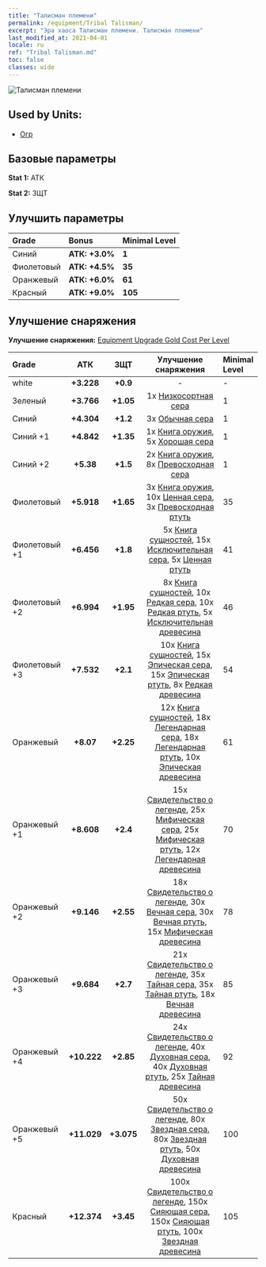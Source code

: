 ```yaml
---
title: "Талисман племени"
permalink: /equipment/Tribal Talisman/
excerpt: "Эра хаоса Талисман племени. Талисман племени"
last_modified_at: 2021-04-01
locale: ru
ref: "Tribal Talisman.md"
toc: false
classes: wide
---
```


  ![Талисман племени](/images/e/e_4043.png)

## Used by Units:

* [Огр](/ru/units/Ogre/) 


## Базовые параметры
 **Stat 1:** АТК

 **Stat 2:** ЗЩТ

## Улучшить параметры

  |     Grade    |   Bonus | Minimal Level | 
  |:-------------|:--------|:--------------| 
  | Синий | **АТК: +3.0%** | **1** | 
  | Фиолетовый | **АТК: +4.5%** | **35** | 
  | Оранжевый | **АТК: +6.0%** | **61** | 
  | Красный | **АТК: +9.0%** | **105** | 


## Улучшение снаряжения
 **Улучшение снаряжения:** [Equipment Upgrade Gold Cost Per Level](/equipment/EquipmentUpgradeCostPerLevel/) 

  |          Grade      | АТК | ЗЩТ | Улучшение снаряжения | Minimal Level |
  |:--------------------|:---------:|:---------:|:----------------:|:--------------|
  | white | **+3.228** | **+0.9** | - | - |
  | Зеленый | **+3.766** | **+1.05** | 1x [Низкосортная сера](/ru/Items/mat_3/) | 1 |
  | Синий | **+4.304** | **+1.2** | 3x [Обычная сера](/ru/Items/mat_9/) | 1 |
  | Синий +1 | **+4.842** | **+1.35** | 1x [Книга оружия](/ru/Items/mat_18/), 5x [Хорошая сера](/ru/Items/mat_15/) | 1 |
  | Синий +2 | **+5.38** | **+1.5** | 2x [Книга оружия](/ru/Items/mat_25/), 8x [Превосходная сера](/ru/Items/mat_22/) | 1 |
  | Фиолетовый | **+5.918** | **+1.65** | 3x [Книга оружия](/ru/Items/mat_32/), 10x [Ценная сера](/ru/Items/mat_29/), 3x [Превосходная ртуть](/ru/Items/mat_21/) | 35 |
  | Фиолетовый +1 | **+6.456** | **+1.8** | 5x [Книга сущностей](/ru/Items/mat_39/), 15x [Исключительная сера](/ru/Items/mat_36/), 5x [Ценная ртуть](/ru/Items/mat_28/) | 41 |
  | Фиолетовый +2 | **+6.994** | **+1.95** | 8x [Книга сущностей](/ru/Items/mat_46/), 10x [Редкая сера](/ru/Items/mat_43/), 10x [Редкая ртуть](/ru/Items/mat_42/), 5x [Исключительная древесина](/ru/Items/mat_34/) | 46 |
  | Фиолетовый +3 | **+7.532** | **+2.1** | 10x [Книга сущностей](/ru/Items/mat_53/), 15x [Эпическая сера](/ru/Items/mat_50/), 15x [Эпическая ртуть](/ru/Items/mat_49/), 8x [Редкая древесина](/ru/Items/mat_41/) | 54 |
  | Оранжевый | **+8.07** | **+2.25** | 12x [Книга сущностей](/ru/Items/mat_60/), 18x [Легендарная сера](/ru/Items/mat_57/), 18x [Легендарная ртуть](/ru/Items/mat_56/), 10x [Эпическая древесина](/ru/Items/mat_48/) | 61 |
  | Оранжевый +1 | **+8.608** | **+2.4** | 15x [Свидетельство о легенде](/ru/Items/mat_67/), 25x [Мифическая сера](/ru/Items/mat_64/), 25x [Мифическая ртуть](/ru/Items/mat_63/), 12x [Легендарная древесина](/ru/Items/mat_55/) | 70 |
  | Оранжевый +2 | **+9.146** | **+2.55** | 18x [Свидетельство о легенде](/ru/Items/mat_74/), 30x [Вечная сера](/ru/Items/mat_71/), 30x [Вечная ртуть](/ru/Items/mat_70/), 15x [Мифическая древесина](/ru/Items/mat_62/) | 78 |
  | Оранжевый +3 | **+9.684** | **+2.7** | 21x [Свидетельство о легенде](/ru/Items/mat_81/), 35x [Тайная сера](/ru/Items/mat_78/), 35x [Тайная ртуть](/ru/Items/mat_77/), 18x [Вечная древесина](/ru/Items/mat_69/) | 85 |
  | Оранжевый +4 | **+10.222** | **+2.85** | 24x [Свидетельство о легенде](/ru/Items/mat_88/), 40x [Духовная сера](/ru/Items/mat_85/), 40x [Духовная ртуть](/ru/Items/mat_84/), 25x [Тайная древесина](/ru/Items/mat_76/) | 92 |
  | Оранжевый +5 | **+11.029** | **+3.075** | 50x [Свидетельство о легенде](/ru/Items/mat_95/), 80x [Звездная сера](/ru/Items/mat_92/), 80x [Звездная ртуть](/ru/Items/mat_91/), 50x [Духовная древесина](/ru/Items/mat_83/) | 100 |
  | Красный | **+12.374** | **+3.45** | 100x [Свидетельство о легенде](/ru/Items/mat_102/), 150x [Сияющая сера](/ru/Items/mat_99/), 150x [Сияющая ртуть](/ru/Items/mat_98/), 100x [Звездная древесина](/ru/Items/mat_90/) | 105 |

